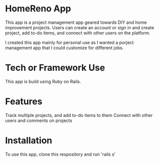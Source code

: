 # HomeReno App

This app is a project management app geared towards DIY and home improvement projects.
Users can create an account or sign in and create project, add to-do items,
and connect with other users on the platform.

I created this app mainly for personal use as I wanted a porject management app that I could customize
for different jobs.

# Tech or Framework Use

This app is build using Ruby on Rails.

# Features

Track multiple projects, and add to-do items to them
Connect with other users and comments on projects

# Installation

To use this app, clone this respository and run 'rails s'